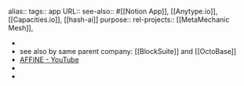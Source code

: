 alias::
tags:: app
URL::
see-also:: #[[Notion App]], [[Anytype.io]], [[Capacities.io]], [[hash-ai]]
purpose::
rel-projects:: [[MetaMechanic Mesh]],

-
- see also by same parent company: [[BlockSuite]] and [[OctoBase]]
- [AFFiNE - YouTube](https://www.youtube.com/@affinepro/videos)
-
-
